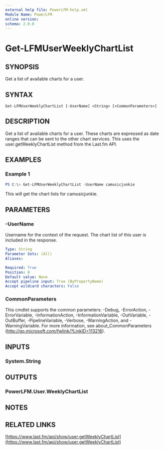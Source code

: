 ```yaml
---
external help file: PowerLFM-help.xml
Module Name: PowerLFM
online version:
schema: 2.0.0
---
```


# Get-LFMUserWeeklyChartList

## SYNOPSIS
Get a list of available charts for a user.

## SYNTAX

```
Get-LFMUserWeeklyChartList [-UserName] <String> [<CommonParameters>]
```

## DESCRIPTION
Get a list of available charts for a user. These charts are expressed as date ranges that can be sent to the other chart services. This uses the user.getWeeklyChartList method from the Last.fm API.

## EXAMPLES

### Example 1
```powershell
PS C:\> Get-LFMUserWeeklyChartList -UserName camusicjunkie
```

This will get the chart lists for camusicjunkie.

## PARAMETERS

### -UserName
Username for the context of the request. The chart list of this user is included in the response.

```yaml
Type: String
Parameter Sets: (All)
Aliases:

Required: True
Position: 0
Default value: None
Accept pipeline input: True (ByPropertyName)
Accept wildcard characters: False
```

### CommonParameters
This cmdlet supports the common parameters: -Debug, -ErrorAction, -ErrorVariable, -InformationAction, -InformationVariable, -OutVariable, -OutBuffer, -PipelineVariable, -Verbose, -WarningAction, and -WarningVariable. For more information, see about_CommonParameters (http://go.microsoft.com/fwlink/?LinkID=113216).

## INPUTS

### System.String

## OUTPUTS

### PowerLFM.User.WeeklyChartList

## NOTES

## RELATED LINKS

[https://www.last.fm/api/show/user.getWeeklyChartList](https://www.last.fm/api/show/user.getWeeklyChartList)
